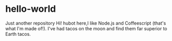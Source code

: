 # hello-world
Just another repository
Hi!
hubot here,I like Node.js and Coffeescript (that's what I'm made of!).
I've had tacos on the moon and find them far superior to Earth tacos.
